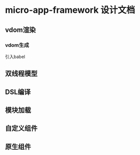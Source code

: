# micro-app-framework 设计文档

## vdom渲染

### vdom生成

引入babel



## 双线程模型





## DSL编译







## 模块加载







## 自定义组件







## 原生组件


























